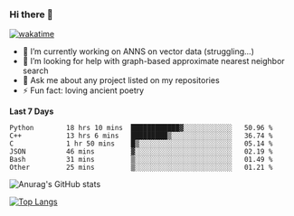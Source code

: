 ### Hi there 👋

[![wakatime](https://wakatime.com/badge/user/8906da98-c623-4aff-ac00-99cb42e09b38.svg)](https://wakatime.com/@8906da98-c623-4aff-ac00-99cb42e09b38)

- 🔭 I’m currently working on ANNS on vector data (struggling...)
- 🤔 I’m looking for help with graph-based approximate nearest neighbor search
- 💬 Ask me about any project listed on my repositories
- ⚡ Fun fact: loving ancient poetry


**Last 7 Days**
<!--START_SECTION:waka-->

```text
Python        18 hrs 10 mins  ████████████▓░░░░░░░░░░░░   50.96 %
C++           13 hrs 6 mins   █████████▒░░░░░░░░░░░░░░░   36.74 %
C             1 hr 50 mins    █▒░░░░░░░░░░░░░░░░░░░░░░░   05.14 %
JSON          46 mins         ▓░░░░░░░░░░░░░░░░░░░░░░░░   02.19 %
Bash          31 mins         ▒░░░░░░░░░░░░░░░░░░░░░░░░   01.49 %
Other         25 mins         ▒░░░░░░░░░░░░░░░░░░░░░░░░   01.21 %
```

<!--END_SECTION:waka-->

![Anurag's GitHub stats](https://github-readme-stats.vercel.app/api?username=matchyc&count_private=true&show_icons=true&theme=vue)

[![Top Langs](https://github-readme-stats.vercel.app/api/top-langs/?username=matchyc&langs_count=4&&hide=perl,raku,html,javascript,shell,roff,prolog)](https://github.com/anuraghazra/github-readme-stats)
